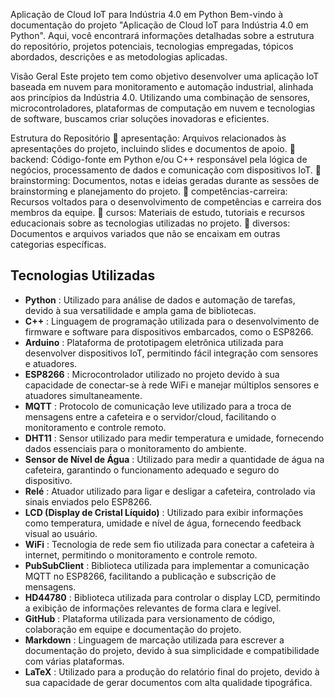 Aplicação de Cloud IoT para Indústria 4.0 em Python
Bem-vindo à documentação do projeto "Aplicação de Cloud IoT para Indústria 4.0 em Python". Aqui, você encontrará informações detalhadas sobre a estrutura do repositório, projetos potenciais, tecnologias empregadas, tópicos abordados, descrições e as metodologias aplicadas.

Visão Geral
Este projeto tem como objetivo desenvolver uma aplicação IoT baseada em nuvem para monitoramento e automação industrial, alinhada aos princípios da Indústria 4.0. Utilizando uma combinação de sensores, microcontroladores, plataformas de computação em nuvem e tecnologias de software, buscamos criar soluções inovadoras e eficientes.

Estrutura do Repositório
📁 apresentação: Arquivos relacionados às apresentações do projeto, incluindo slides e documentos de apoio.
📁 backend: Código-fonte em Python e/ou C++ responsável pela lógica de negócios, processamento de dados e comunicação com dispositivos IoT.
📁 brainstorming: Documentos, notas e ideias geradas durante as sessões de brainstorming e planejamento do projeto.
📁 competências-carreira: Recursos voltados para o desenvolvimento de competências e carreira dos membros da equipe.
📁 cursos: Materiais de estudo, tutoriais e recursos educacionais sobre as tecnologias utilizadas no projeto.
📁 diversos: Documentos e arquivos variados que não se encaixam em outras categorias específicas.

## Tecnologias Utilizadas 

- **Python** : Utilizado para análise de dados e automação de tarefas, devido à sua versatilidade e ampla gama de bibliotecas.
- **C++** : Linguagem de programação utilizada para o desenvolvimento de firmware e software para dispositivos embarcados, como o ESP8266.
- **Arduino** : Plataforma de prototipagem eletrônica utilizada para desenvolver dispositivos IoT, permitindo fácil integração com sensores e atuadores.
- **ESP8266** : Microcontrolador utilizado no projeto devido à sua capacidade de conectar-se à rede WiFi e manejar múltiplos sensores e atuadores simultaneamente.
- **MQTT** : Protocolo de comunicação leve utilizado para a troca de mensagens entre a cafeteira e o servidor/cloud, facilitando o monitoramento e controle remoto.
- **DHT11** : Sensor utilizado para medir temperatura e umidade, fornecendo dados essenciais para o monitoramento do ambiente.
- **Sensor de Nível de Água** : Utilizado para medir a quantidade de água na cafeteira, garantindo o funcionamento adequado e seguro do dispositivo.
- **Relé** : Atuador utilizado para ligar e desligar a cafeteira, controlado via sinais enviados pelo ESP8266.
- **LCD (Display de Cristal Líquido)** : Utilizado para exibir informações como temperatura, umidade e nível de água, fornecendo feedback visual ao usuário.
- **WiFi** : Tecnologia de rede sem fio utilizada para conectar a cafeteira à internet, permitindo o monitoramento e controle remoto.
- **PubSubClient** : Biblioteca utilizada para implementar a comunicação MQTT no ESP8266, facilitando a publicação e subscrição de mensagens.
- **HD44780** : Biblioteca utilizada para controlar o display LCD, permitindo a exibição de informações relevantes de forma clara e legível.
- **GitHub** : Plataforma utilizada para versionamento de código, colaboração em equipe e documentação do projeto.
- **Markdown** : Linguagem de marcação utilizada para escrever a documentação do projeto, devido à sua simplicidade e compatibilidade com várias plataformas.
- **LaTeX** : Utilizado para a produção do relatório final do projeto, devido à sua capacidade de gerar documentos com alta qualidade tipográfica.
